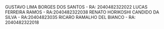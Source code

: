 GUSTAVO LIMA BORGES DOS SANTOS - RA: 2040482322022 LUCAS FERREIRA RAMOS - RA:2040482322038 RENATO HORIKOSHI CANDIDO DA SILVA - RA:20404823035 RICARO RAMALHO DEL BIANCO - RA: 2040482322018 
